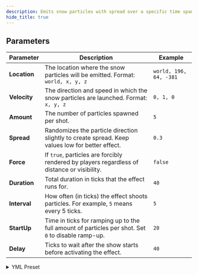 ```yaml
---
description: Emits snow particles with spread over a specific time span.
hide_title: true
---
```


<DocHeading
icon="mingcute:snow-line"
title="Snow Launcher"
description="Emits snow particles with spread over a specified timespan.">
</DocHeading>

## Parameters

| Parameter     | Description                                                                                        | Example                |
|---------------|----------------------------------------------------------------------------------------------------|------------------------|
| **Location**  | The location where the snow particles will be emitted. Format: <br />`world, x, y, z`              | `world, 196, 64, -381` |
| **Velocity**  | The direction and speed in which the snow particles are launched. Format: <br />`x, y, z`          | `0, 1, 0`              |
| **Amount**    | The number of particles spawned per shot.                                                          | `5`                    |
| **Spread**    | Randomizes the particle direction slightly to create spread. Keep values low for better effect.    | `0.3`                  |
| **Force**     | If `true`, particles are forcibly rendered by players regardless of distance or visibility.        | `false`                |
| **Duration**  | Total duration in ticks that the effect runs for.                                                  | `40`                   |
| **Interval**  | How often (in ticks) the effect shoots particles. For example, `5` means every 5 ticks.            | `5`                    |
| **StartUp**   | Time in ticks for ramping up to the full amount of particles per shot. Set `0` to disable ramp-up. | `20`                   |
| **Delay**     | Ticks to wait after the show starts before activating the effect.                                  | `40`                   |

<details>
<summary>YML Preset</summary>

```yaml
'1':
  Type: SNOW_LAUNCHER
  Location: world, 0, 0, 0
  Velocity: 0, 1, 0
  Amount: 3
  Force: false
  Duration: 100
  Interval: 1
  StartUp: 0
  Delay: 0
```

</details>
